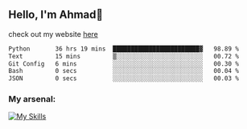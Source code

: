 
## Hello, I'm Ahmad👋

check out my website [here](https://ahmadalwi.com/)

<!--START_SECTION:waka-->

```txt
Python       36 hrs 19 mins  ████████████████████████▓   98.89 %
Text         15 mins         ▒░░░░░░░░░░░░░░░░░░░░░░░░   00.72 %
Git Config   6 mins          ░░░░░░░░░░░░░░░░░░░░░░░░░   00.30 %
Bash         0 secs          ░░░░░░░░░░░░░░░░░░░░░░░░░   00.04 %
JSON         0 secs          ░░░░░░░░░░░░░░░░░░░░░░░░░   00.03 %
```

<!--END_SECTION:waka-->

### My arsenal:

[![My Skills](https://skillicons.dev/icons?i=js,ts,py,go,react,nextjs,svelte,nodejs,django,tailwind,html,css,sass,firebase,mongodb,postgres,mysql,redis,git,github,docker,vscode,figma,godot)](https://skillicons.dev)
